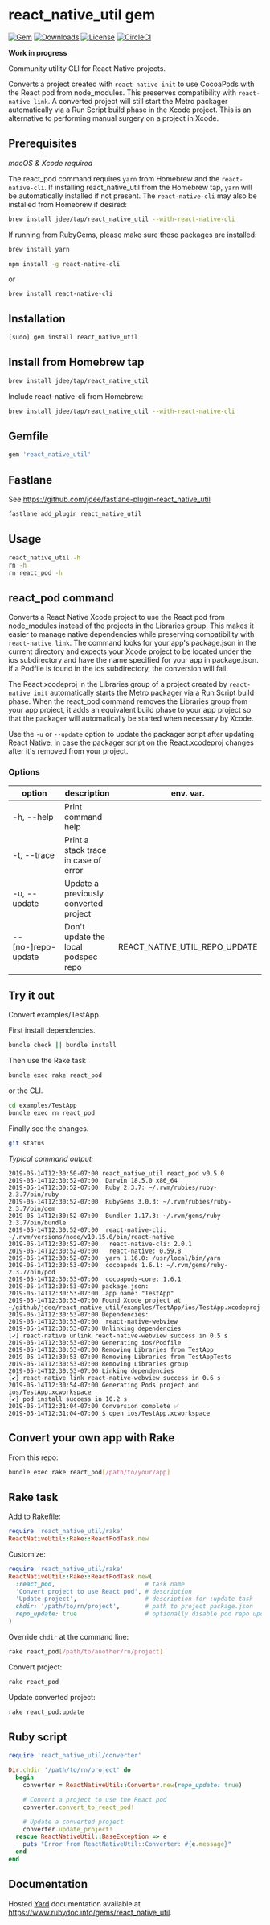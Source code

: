 # react_native_util gem

[![Gem](https://img.shields.io/gem/v/react_native_util.svg?style=flat)](https://rubygems.org/gems/react_native_util)
[![Downloads](https://img.shields.io/gem/dt/react_native_util.svg?style=flat)](https://rubygems.org/gems/react_native_util)
[![License](https://img.shields.io/badge/license-MIT-green.svg?style=flat)](https://github.com/jdee/react_native_util/blob/master/LICENSE)
[![CircleCI](https://img.shields.io/circleci/project/github/jdee/react_native_util.svg)](https://circleci.com/gh/jdee/react_native_util)

**Work in progress**

Community utility CLI for React Native projects.

Converts a project created with `react-native init` to use CocoaPods with the
React pod from node_modules. This preserves compatibility with
`react-native link`. A converted project will still start the Metro packager
automatically via a Run Script build phase in the Xcode project. This is an
alternative to performing manual surgery on a project in Xcode.

## Prerequisites

_macOS & Xcode required_

The react_pod command requires `yarn` from Homebrew and the `react-native-cli`.
If installing react_native_util from the Homebrew tap, `yarn` will be
automatically installed if not present. The `react-native-cli` may also be
installed from Homebrew if desired:

```bash
brew install jdee/tap/react_native_util --with-react-native-cli
```

If running from RubyGems, please make sure these packages are installed:
```bash
brew install yarn
```

```bash
npm install -g react-native-cli
```
or
```
brew install react-native-cli
```

## Installation

```bash
[sudo] gem install react_native_util
```

## Install from Homebrew tap

```bash
brew install jdee/tap/react_native_util
```

Include react-native-cli from Homebrew:
```bash
brew install jdee/tap/react_native_util --with-react-native-cli
```

## Gemfile

```Ruby
gem 'react_native_util'
```

## Fastlane

See https://github.com/jdee/fastlane-plugin-react_native_util
```bash
fastlane add_plugin react_native_util
```

## Usage

```bash
react_native_util -h
rn -h
rn react_pod -h
```

## react_pod command

Converts a React Native Xcode project to use the React pod from node_modules
instead of the projects in the Libraries group. This makes it easier to manage
native dependencies while preserving compatibility with `react-native link`.
The command looks for your app's package.json in the current directory and
expects your Xcode project to be located under the ios subdirectory and have
the name specified for your app in package.json. If a Podfile is found in the
ios subdirectory, the conversion will fail.

The React.xcodeproj in the Libraries group of a project created by
`react-native init` automatically starts the Metro packager via a Run Script
build phase. When the react_pod command removes the Libraries group from your
app project, it adds an equivalent build phase to your app project so that the
packager will automatically be started when necessary by Xcode.

Use the `-u` or `--update` option to update the packager script after
updating React Native, in case the packager script on the React.xcodeproj changes
after it's removed from your project.

### Options

|option|description|env. var.|
|------|-----------|---------|
|-h, --help|Print command help||
|-t, --trace|Print a stack trace in case of error||
|-u, --update|Update a previously converted project||
|--[no-]repo-update|Don't update the local podspec repo|REACT_NATIVE_UTIL_REPO_UPDATE|

## Try it out

Convert examples/TestApp.

First install dependencies.
```bash
bundle check || bundle install
```

Then use the Rake task
```bash
bundle exec rake react_pod
```

or the CLI.
```bash
cd examples/TestApp
bundle exec rn react_pod
```

Finally see the changes.
```bash
git status
```

_Typical command output:_
```
2019-05-14T12:30:50-07:00 react_native_util react_pod v0.5.0
2019-05-14T12:30:52-07:00  Darwin 18.5.0 x86_64
2019-05-14T12:30:52-07:00  Ruby 2.3.7: ~/.rvm/rubies/ruby-2.3.7/bin/ruby
2019-05-14T12:30:52-07:00  RubyGems 3.0.3: ~/.rvm/rubies/ruby-2.3.7/bin/gem
2019-05-14T12:30:52-07:00  Bundler 1.17.3: ~/.rvm/gems/ruby-2.3.7/bin/bundle
2019-05-14T12:30:52-07:00  react-native-cli: ~/.nvm/versions/node/v10.15.0/bin/react-native
2019-05-14T12:30:52-07:00   react-native-cli: 2.0.1
2019-05-14T12:30:52-07:00   react-native: 0.59.8
2019-05-14T12:30:52-07:00  yarn 1.16.0: /usr/local/bin/yarn
2019-05-14T12:30:53-07:00  cocoapods 1.6.1: ~/.rvm/gems/ruby-2.3.7/bin/pod
2019-05-14T12:30:53-07:00  cocoapods-core: 1.6.1
2019-05-14T12:30:53-07:00 package.json:
2019-05-14T12:30:53-07:00  app name: "TestApp"
2019-05-14T12:30:53-07:00 Found Xcode project at ~/github/jdee/react_native_util/examples/TestApp/ios/TestApp.xcodeproj
2019-05-14T12:30:53-07:00 Dependencies:
2019-05-14T12:30:53-07:00  react-native-webview
2019-05-14T12:30:53-07:00 Unlinking dependencies
[✔] react-native unlink react-native-webview success in 0.5 s
2019-05-14T12:30:53-07:00 Generating ios/Podfile
2019-05-14T12:30:53-07:00 Removing Libraries from TestApp
2019-05-14T12:30:53-07:00 Removing Libraries from TestAppTests
2019-05-14T12:30:53-07:00 Removing Libraries group
2019-05-14T12:30:53-07:00 Linking dependencies
[✔] react-native link react-native-webview success in 0.6 s
2019-05-14T12:30:54-07:00 Generating Pods project and ios/TestApp.xcworkspace
[✔] pod install success in 10.2 s
2019-05-14T12:31:04-07:00 Conversion complete ✅
2019-05-14T12:31:04-07:00 $ open ios/TestApp.xcworkspace
```

## Convert your own app with Rake

From this repo:

```bash
bundle exec rake react_pod[/path/to/your/app]
```

## Rake task

Add to Rakefile:
```Ruby
require 'react_native_util/rake'
ReactNativeUtil::Rake::ReactPodTask.new
```

Customize:
```Ruby
require 'react_native_util/rake'
ReactNativeUtil::Rake::ReactPodTask.new(
  :react_pod,                         # task name
  'Convert project to use React pod', # description
  'Update project',                   # description for :update task
  chdir: '/path/to/rn/project',       # path to project package.json
  repo_update: true                   # optionally disable pod repo update
)
```

Override `chdir` at the command line:
```bash
rake react_pod[/path/to/another/rn/project]
```

Convert project:
```bash
rake react_pod
```

Update converted project:
```bash
rake react_pod:update
```

## Ruby script

```Ruby
require 'react_native_util/converter'

Dir.chdir '/path/to/rn/project' do
  begin
    converter = ReactNativeUtil::Converter.new(repo_update: true)

    # Convert a project to use the React pod
    converter.convert_to_react_pod!

    # Update a converted project
    converter.update_project!
  rescue ReactNativeUtil::BaseException => e
    puts "Error from ReactNativeUtil::Converter: #{e.message}"
  end
end
```

## Documentation

Hosted [Yard](https://yardoc.org) documentation available at
https://www.rubydoc.info/gems/react_native_util.
